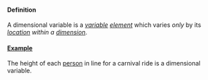 #### Definition

A dimensional variable is a *[variable](https://github.com/gcassel/Modular-Organization-Terminology/blob/master/terms/variable.md) [element](https://github.com/gcassel/Modular-Organization-Terminology/blob/master/terms/element.md)* which varies *only* by its *[location](https://github.com/gcassel/Modular-Organization-Terminology/blob/master/terms/location.md) within a [dimension](https://github.com/gcassel/Modular-Organization-Terminology/blob/master/terms/dimension.md)*.

#### [Example](https://github.com/gcassel/Modular-Organization-Terminology/blob/master/terms/example.md) 

The height of each [person](https://github.com/gcassel/Modular-Organization-Terminology/blob/master/terms/person.md) in line for a carnival ride is a dimensional variable.
